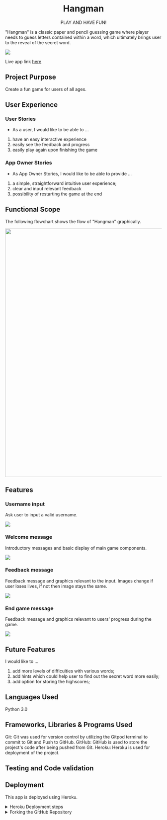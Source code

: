 <h1 align=center> Hangman</h1>

<p align=center>PLAY AND HAVE FUN!

"Hangman" is a classic paper and pencil guessing game where player needs to guess letters contained within a word, which ultimately brings user to the reveal of the secret word. <br>
 </p>

<img src="images/readme_images/hangman.jpg">

Live app link [here](https://hangman-pythonproject3.herokuapp.com/)

 ## Project Purpose

Create a fun game for users of all ages.

## User Experience

### User Stories

+ As a user, I would like to be able to …

1. have an easy interactive experience
2. easily see the feedback and progress
3. easily play again upon finishing the game

### App Owner Stories

+ As App Owner Stories, I would like to be able to provide …

1. a simple, straightforward intuitive user experience;
2. clear and input relevant feedback
3. possibility of restarting the game at the end

## Functional Scope 

The following flowchart shows the flow of "Hangman" graphically.

<img width= "800" src="images/readme_images/hangmanflowchart.jpg">

## Features

### Username input

Ask user to input a valid username.

<img src="images/readme_images/hangman1.jpg">

### Welcome message

Introductory messages and basic display of main game components.

<img src="images/readme_images/hangman2.jpg">

### Feedback message

Feedback message and graphics relevant to the input.
Images change if user loses lives, if not then image stays the same.

<img src="images/readme_images/hangman3.jpg">

### End game message

Feedback message and graphics relevant to users' progress during the game.

<img src="images/readme_images/hangman4.jpg">

## Future Features

I would like to ...

1. add more levels of difficulties with various words;
2. add hints which could help user to find out the secret word more easily;
3. add option for storing the highscores;

## Languages Used

Python 3.0

## Frameworks, Libraries & Programs Used

Git: Git was used for version control by utilizing the Gitpod terminal to commit to Git and Push to GitHub.
GitHub: GitHub is used to store the project's code after being pushed from Git.
Heroku: Heroku is used for deployment of the project.

## Testing and Code validation 


## Deployment 

This app is deployed using Heroku.

<details>
<summary>Heroku Deployment steps </summary>
 
 1. Ensure all dependencies are listed on requirements.txt. 
 
 Write on python terminal ` pip3 freeze > requirements.txt` and a list with all requirements will be created to be read by Heroku. 
 
 2. Setting up your Heroku

    2.1 Go to Heroku website (https://www.heroku.com/). 
    2.2 Login to Heroku and go to Create App.
    
    <img src="images/readme_images/deployment/heroku_login.png">
    
    <img src="images/readme_images/deployment/heroku_login2.png">
    
    2.3 Click in New and Create a new app
    
    <img src="images/readme_images/deployment/heroku_newapp.png">
    
    2.4 Choose a name and set your location
    
    <img src="images/readme_images/deployment/heroku_createnewapp.png">
    
    2.5. Navigate to the deploy tab
    
    <img src="images/readme_images/deployment/heroku_dashboard_deploy.png">
    
    2.6. Click in Connect to Github and search for 'nandabritto' GitHub account and 'search_your_brand' repository
    
    <img src="images/readme_images/deployment/heroku_github_deploy.png">
    
    2.7.  Navigate to the settings tab
    
    <img src="images/readme_images/deployment/heroku_dashboard_settings.png">
    
    2.8.  Click on Config Vars, and add your Twitter and Google Sheets API keys, Google Spreadsheets file and worksheets names.
    
    <img src="images/readme_images/deployment/heroku_vars_settings.png">
    
    2.9. Click on Add a buildpack on the same page. Select Python and node.js, ensuring Python is listed first after you save the changes.
    
    <img src="images/readme_images/deployment/heroku_buildpacks_settings.png">

3. Deployment on Heroku

    3.1.  Navigate to the Deploy tab.
    
    <img src="images/readme_images/deployment/heroku_dashboard_deploy.png">
    
    3.2.  Choose main branch to deploy and enable automatic deployment to build Heroku everytime any changes are pushed on the repository.
    
    <img src="images/readme_images/deployment/heroku_automatic_deploys.png">
    
    3.3 Click on manual deploy to build the app.  When complete, click on View to redirect to the live site. 
    
    <img src="images/readme_images/deployment/heroku_view.png">
</details>

<details>
<summary>Forking the GitHub Repository </summary>

* By forking the GitHub Repository you will be able to make a copy of the original repository on your own GitHub account allowing you to view and/or make changes without affecting the original repository by using the following steps:

    Log in to GitHub and locate the GitHub Repository
    At the top of the Repository (not top of page) just above the "Settings" button on the menu, locate the "Fork" button.
    You should now have a copy of the original repository in your GitHub account.

* Making a Local Clone

    Log in to GitHub and locate the GitHub Repository
    Under the repository name, click "Clone or download".
    To clone the repository using HTTPS, under "Clone with HTTPS", copy the link.
    Open Git Bash
    Change the current working directory to the location where you want the cloned directory to be made.
    Type git clone, and then paste the URL you copied in Step 3.

$ git clone https://github.com/nandabritto/search_your_brand

Press Enter. Your local clone will be created.

# Credits

### Work based on other code

[EarthLab](https://www.earthdatascience.org/courses/use-data-open-source-python/intro-to-apis/twitter-data-in-python/) - Used as a base for firsts pieces of code on this project.<br>

# Acknowledgements

+ To the Slack community as I have used the different channels to find answers to problems!
+ Stack Overflow is a valuable resource for solving lots of issues.
+ W3schools and Python libraries documentation for general reference.

I would also like to thank:

+ My fiancée Maja for her patience and support.
+ My mentor Rahul Lakhanpal for his time, support and guidance.

